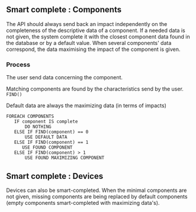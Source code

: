 ## Smart complete : Components

The API should always send back an impact independently on the completeness of the descriptive data of a component.
If a needed data is not given, the system complete it with the closest component data found in the database or by a default value. 
When several components' data correspond, the data maximising the impact of the component is given.


### Process

The user send data concerning the component.

Matching components are found by the characteristics send by the user. ```FIND()```

Default data are always the maximizing data (in terms of impacts)


```
FOREACH COMPONENTS
   IF component IS complete
       DO NOTHING
   ELSE IF FIND(component) == 0
       USE DEFAULT DATA 
   ELSE IF FIND(component) == 1
      USE FOUND COMPONENT
   ELSE IF FIND(component) > 1
       USE FOUND MAXIMIZING COMPONENT
```

## Smart complete : Devices

Devices can also be smart-completed. When the minimal components are not given, missing components are being replaced by default components (empty components smart-completed with maximizing data's).